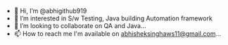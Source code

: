 - 👋 Hi, I’m @abhigithub919
- 👀 I’m interested in S/w Testing, Java building Automation framework
- 💞️ I’m looking to collaborate on QA and Java...
- 📫 How to reach me I'm available on abhisheksinghaws11@gmail.com...

<!---
abhigithub919/abhigithub919 is a ✨ special ✨ repository because its `README.md` (this file) appears on your GitHub profile.
You can click the Preview link to take a look at your changes.
--->
